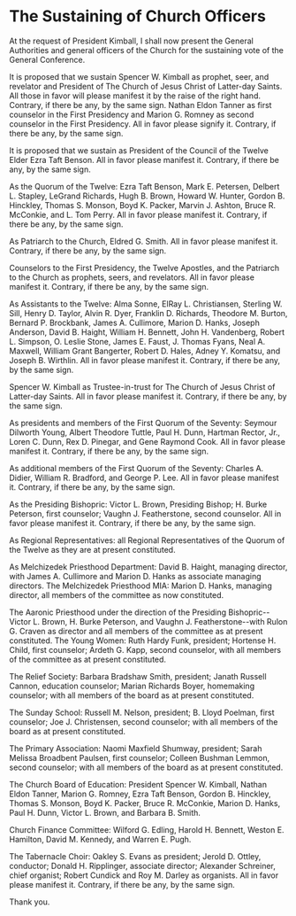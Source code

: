 # The Sustaining of Church Officers

At the request of President Kimball, I shall now present the General
Authorities and general officers of the Church for the sustaining vote of the
General Conference.

It is proposed that we sustain Spencer W. Kimball as prophet, seer, and
revelator and President of The Church of Jesus Christ of Latter-day Saints.
All those in favor will please manifest it by the raise of the right hand.
Contrary, if there be any, by the same sign. Nathan Eldon Tanner as first
counselor in the First Presidency and Marion G. Romney as second counselor in
the First Presidency. All in favor please signify it. Contrary, if there be
any, by the same sign.

It is proposed that we sustain as President of the Council of the Twelve Elder
Ezra Taft Benson. All in favor please manifest it. Contrary, if there be any,
by the same sign.

As the Quorum of the Twelve: Ezra Taft Benson, Mark E. Petersen, Delbert L.
Stapley, LeGrand Richards, Hugh B. Brown, Howard W. Hunter, Gordon B.
Hinckley, Thomas S. Monson, Boyd K. Packer, Marvin J. Ashton, Bruce R.
McConkie, and L. Tom Perry. All in favor please manifest it. Contrary, if
there be any, by the same sign.

As Patriarch to the Church, Eldred G. Smith. All in favor please manifest it.
Contrary, if there be any, by the same sign.

Counselors to the First Presidency, the Twelve Apostles, and the Patriarch to
the Church as prophets, seers, and revelators. All in favor please manifest
it. Contrary, if there be any, by the same sign.

As Assistants to the Twelve: Alma Sonne, ElRay L. Christiansen, Sterling W.
Sill, Henry D. Taylor, Alvin R. Dyer, Franklin D. Richards, Theodore M.
Burton, Bernard P. Brockbank, James A. Cullimore, Marion D. Hanks, Joseph
Anderson, David B. Haight, William H. Bennett, John H. Vandenberg, Robert L.
Simpson, O. Leslie Stone, James E. Faust, J. Thomas Fyans, Neal A. Maxwell,
William Grant Bangerter, Robert D. Hales, Adney Y. Komatsu, and Joseph B.
Wirthlin. All in favor please manifest it. Contrary, if there be any, by the
same sign.

Spencer W. Kimball as Trustee-in-trust for The Church of Jesus Christ of
Latter-day Saints. All in favor please manifest it. Contrary, if there be any,
by the same sign.

As presidents and members of the First Quorum of the Seventy: Seymour Dilworth
Young, Albert Theodore Tuttle, Paul H. Dunn, Hartman Rector, Jr., Loren C.
Dunn, Rex D. Pinegar, and Gene Raymond Cook. All in favor please manifest it.
Contrary, if there be any, by the same sign.

As additional members of the First Quorum of the Seventy: Charles A. Didier,
William R. Bradford, and George P. Lee. All in favor please manifest it.
Contrary, if there be any, by the same sign.

As the Presiding Bishopric: Victor L. Brown, Presiding Bishop; H. Burke
Peterson, first counselor; Vaughn J. Featherstone, second counselor. All in
favor please manifest it. Contrary, if there be any, by the same sign.

As Regional Representatives: all Regional Representatives of the Quorum of the
Twelve as they are at present constituted.

As Melchizedek Priesthood Department: David B. Haight, managing director, with
James A. Cullimore and Marion D. Hanks as associate managing directors. The
Melchizedek Priesthood MIA: Marion D. Hanks, managing director, all members of
the committee as now constituted.

The Aaronic Priesthood under the direction of the Presiding Bishopric--Victor
L. Brown, H. Burke Peterson, and Vaughn J. Featherstone--with Rulon G. Craven
as director and all members of the committee as at present constituted. The
Young Women: Ruth Hardy Funk, president; Hortense H. Child, first counselor;
Ardeth G. Kapp, second counselor, with all members of the committee as at
present constituted.

The Relief Society: Barbara Bradshaw Smith, president; Janath Russell Cannon,
education counselor; Marian Richards Boyer, homemaking counselor; with all
members of the board as at present constituted.

The Sunday School: Russell M. Nelson, president; B. Lloyd Poelman, first
counselor; Joe J. Christensen, second counselor; with all members of the board
as at present constituted.

The Primary Association: Naomi Maxfield Shumway, president; Sarah Melissa
Broadbent Paulsen, first counselor; Colleen Bushman Lemmon, second counselor;
with all members of the board as at present constituted.

The Church Board of Education: President Spencer W. Kimball, Nathan Eldon
Tanner, Marion G. Romney, Ezra Taft Benson, Gordon B. Hinckley, Thomas S.
Monson, Boyd K. Packer, Bruce R. McConkie, Marion D. Hanks, Paul H. Dunn,
Victor L. Brown, and Barbara B. Smith.

Church Finance Committee: Wilford G. Edling, Harold H. Bennett, Weston E.
Hamilton, David M. Kennedy, and Warren E. Pugh.

The Tabernacle Choir: Oakley S. Evans as president; Jerold D. Ottley,
conductor; Donald H. Ripplinger, associate director; Alexander Schreiner,
chief organist; Robert Cundick and Roy M. Darley as organists. All in favor
please manifest it. Contrary, if there be any, by the same sign.

Thank you.

